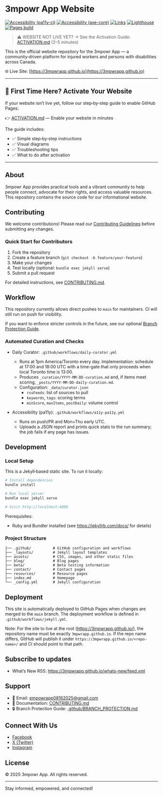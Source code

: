 # 3mpowr App Website

[![Accessibility (pa11y-ci)](https://github.com/3mpwrApp/3mpwrapp.github.io/actions/workflows/a11y-pa11y.yml/badge.svg)](https://github.com/3mpwrApp/3mpwrapp.github.io/actions/workflows/a11y-pa11y.yml)
[![Accessibility (axe-core)](https://github.com/3mpwrApp/3mpwrapp.github.io/actions/workflows/accessibility-axe.yml/badge.svg)](https://github.com/3mpwrApp/3mpwrapp.github.io/actions/workflows/accessibility-axe.yml)
[![Links](https://github.com/3mpwrApp/3mpwrapp.github.io/actions/workflows/links.yml/badge.svg)](https://github.com/3mpwrApp/3mpwrapp.github.io/actions/workflows/links.yml)
[![Lighthouse](https://github.com/3mpwrApp/3mpwrapp.github.io/actions/workflows/lighthouse.yml/badge.svg)](https://github.com/3mpwrApp/3mpwrapp.github.io/actions/workflows/lighthouse.yml)
[![Pages build](https://github.com/3mpwrApp/3mpwrapp.github.io/actions/workflows/jekyll.yml/badge.svg)](https://github.com/3mpwrApp/3mpwrapp.github.io/actions/workflows/jekyll.yml)

> ⚠️ WEBSITE NOT LIVE YET? → See the Activation Guide: [ACTIVATION.md](ACTIVATION.md) (2–5 minutes)

This is the official website repository for the 3mpowr App — a community‑driven platform for injured workers and persons with disabilities across Canada.

🌐 Live Site: [https://3mpwrapp.github.io](https://3mpwrapp.github.io)

---

## 🚀 First Time Here? Activate Your Website

If your website isn’t live yet, follow our step‑by‑step guide to enable GitHub Pages:

👉 [ACTIVATION.md](ACTIVATION.md) — Enable your website in minutes

The guide includes:
- ✅ Simple step‑by‑step instructions
- ✅ Visual diagrams
- ✅ Troubleshooting tips
- ✅ What to do after activation

---

## About

3mpowr App provides practical tools and a vibrant community to help people connect, advocate for their rights, and access valuable resources. This repository contains the source code for our informational website.

## Contributing

We welcome contributions! Please read our [Contributing Guidelines](CONTRIBUTING.md) before submitting any changes.

### Quick Start for Contributors

1. Fork the repository
2. Create a feature branch (`git checkout -b feature/your-feature`)
3. Make your changes
4. Test locally (optional: `bundle exec jekyll serve`)
5. Submit a pull request

For detailed instructions, see [CONTRIBUTING.md](CONTRIBUTING.md).

## Workflow

This repository currently allows direct pushes to `main` for maintainers. CI will still run on push for visibility.

If you want to enforce stricter controls in the future, see our optional [Branch Protection Guide](.github/BRANCH_PROTECTION.md).

### Automated Curation and Checks

- Daily Curator: `.github/workflows/daily-curator.yml`
	- Runs at 1pm America/Toronto every day. Implementation: schedule at 17:00 and 18:00 UTC with a time-gate that only proceeds when local Toronto time is 13:00.
	- Produces `_curation/YYYY-MM-DD-curation.md` and, if items meet scoring, `_posts/YYYY-MM-DD-daily-curation.md`.
	- Configuration: `_data/curator.json`
		- `rssFeeds`: list of sources to pull
		- `keywords`, `tags`: scoring terms
		- `minScore`, `maxItems`, `postDaily`: volume control

- Accessibility (pa11y): `.github/workflows/a11y-pa11y.yml`
	- Runs on push/PR and Mon+Thu early UTC.
	- Uploads a JSON report and prints quick stats to the run summary; the job fails if any page has issues.

## Development

### Local Setup

This is a Jekyll‑based static site. To run it locally:

```bash
# Install dependencies
bundle install

# Run local server
bundle exec jekyll serve

# Visit http://localhost:4000
```

Prerequisites:
- Ruby and Bundler installed (see https://jekyllrb.com/docs/ for details)

### Project Structure

```
├── .github/          # GitHub configuration and workflows
├── _layouts/         # Jekyll layout templates
├── assets/           # CSS, images, and other static files
├── blog/             # Blog pages
├── beta/             # Beta testing information
├── contact/          # Contact pages
├── resources/        # Resource pages
├── index.md          # Homepage
└── _config.yml       # Jekyll configuration
```

## Deployment

This site is automatically deployed to GitHub Pages when changes are merged to the `main` branch. The deployment workflow is defined in `.github/workflows/jekyll.yml`.

Note: For the site to live at the root (https://3mpwrapp.github.io/), the repository name must be exactly `3mpwrapp.github.io`. If the repo name differs, GitHub will publish it under `https://3mpwrapp.github.io/<repo-name>/` and CI should point to that path.

## Subscribe to updates

- What’s New RSS: https://3mpwrapp.github.io/whats-new/feed.xml

## Support

- 📧 Email: [empowrapp08162025@gmail.com](mailto:empowrapp08162025@gmail.com)
- 📘 Documentation: [CONTRIBUTING.md](CONTRIBUTING.md)
- 🔒 Branch Protection Guide: [.github/BRANCH_PROTECTION.md](.github/BRANCH_PROTECTION.md)

## Connect With Us

- [Facebook](https://www.facebook.com/3mpowrapp/)
- [X (Twitter)](https://x.com/3mpowrapp0816)
- [Instagram](https://www.instagram.com/3mpwrapp/)

## License

© 2025 3mpowr App. All rights reserved.

---

Stay informed, empowered, and connected!

